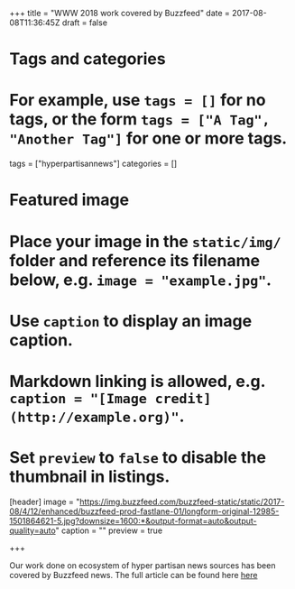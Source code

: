 +++
title = "WWW 2018 work covered by Buzzfeed"
date = 2017-08-08T11:36:45Z
draft = false

# Tags and categories
# For example, use `tags = []` for no tags, or the form `tags = ["A Tag", "Another Tag"]` for one or more tags.
tags = ["hyperpartisannews"]
categories = []

# Featured image
# Place your image in the `static/img/` folder and reference its filename below, e.g. `image = "example.jpg"`.
# Use `caption` to display an image caption.
#   Markdown linking is allowed, e.g. `caption = "[Image credit](http://example.org)"`.
# Set `preview` to `false` to disable the thumbnail in listings.
[header]
image = "https://img.buzzfeed.com/buzzfeed-static/static/2017-08/4/12/enhanced/buzzfeed-prod-fastlane-01/longform-original-12985-1501864621-5.jpg?downsize=1600:*&output-format=auto&output-quality=auto"
caption = ""
preview = true

+++

Our work done on ecosystem of hyper partisan news sources has been covered by Buzzfeed news. The full article can be found here [here](https://www.buzzfeednews.com/article/craigsilverman/inside-the-partisan-fight-for-your-news-feed)